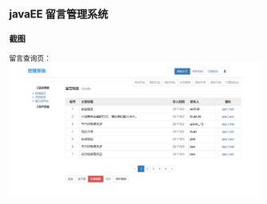 ## javaEE 留言管理系统

### 截图

留言查询页：<br>
![](https://github.com/DuanJiaNing/GreatWeb/blob/master/screenshort_query.jpg)